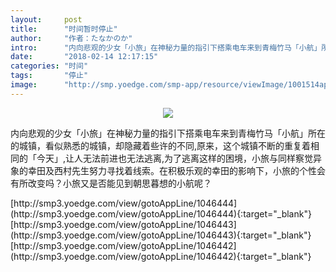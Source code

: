 ```yaml
---
layout:     post
title:      "时间暂时停止"
author:     "作者：たなかのか"
intro:      "内向悲观的少女「小旅」在神秘力量的指引下搭乘电车来到青梅竹马「小航」所在的城镇，看似熟悉的城镇，却隐藏着些许的不同,原来，这个城镇不断的重复着相同的「今天」,让人无法前进也无法逃离,为了逃离这样的困境，小旅与同样察觉异象的幸田及西村先生努力寻找着线索。在积极乐观的幸田的影响下，小旅的个性会有所改变吗？小旅又是否能见到朝思暮想的小航呢？"
date:       "2018-02-14 12:17:15"
categories: "时间"
tags:       "停止"
image:      "http://smp.yoedge.com/smp-app/resource/viewImage/1001514appline.png"
---
```

<div style="text-align: center">
<p><img src="http://smp.yoedge.com/smp-app/resource/viewImage/1001514appline.png"/></p>
</div>
<p class="post-meta">
<span>内向悲观的少女「小旅」在神秘力量的指引下搭乘电车来到青梅竹马「小航」所在的城镇，看似熟悉的城镇，却隐藏着些许的不同,原来，这个城镇不断的重复着相同的「今天」,让人无法前进也无法逃离,为了逃离这样的困境，小旅与同样察觉异象的幸田及西村先生努力寻找着线索。在积极乐观的幸田的影响下，小旅的个性会有所改变吗？小旅又是否能见到朝思暮想的小航呢？</span>
</p>
[http://smp3.yoedge.com/view/gotoAppLine/1046444](http://smp3.yoedge.com/view/gotoAppLine/1046444){:target="_blank"}
[http://smp3.yoedge.com/view/gotoAppLine/1046443](http://smp3.yoedge.com/view/gotoAppLine/1046443){:target="_blank"}
[http://smp3.yoedge.com/view/gotoAppLine/1046442](http://smp3.yoedge.com/view/gotoAppLine/1046442){:target="_blank"}


